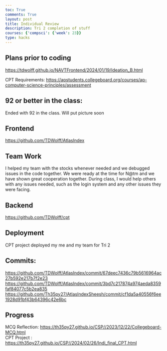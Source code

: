 ```yaml
---
toc: True
comments: True
layout: post
title: Individual Review
description: Tri 2 completion of stuff
courses: {'compsci': {'week': 23}}
type: hacks
---
```


## Plans prior to coding

https://tdwolff.github.io/NAVTFrontend/2024/01/19/Ideation_B.html

CPT Requirements: https://apstudents.collegeboard.org/courses/ap-computer-science-principles/assessment

## 92 or better in the class:

Ended with 92 in the class. Will put picture soon


## Frontend
https://github.com/TDWolff/AtlasIndex

## Team Work
I helped my team with the stocks whenever needed and we debugged issues in the code together. We were ready at the time for N@tm and we have shown great cooperation together. During class, I would help others with any issues needed, such as the login system and any other issues they were facing. 

## Backend
https://github.com/TDWolff/cpt

## Deployment

CPT project deployed my me and my team for Tri 2

## Commits:

https://github.com/TDWolff/AtlasIndex/commit/67deec7436c79b5616964ac27b592e217b7f2e23
https://github.com/TDWolff/AtlasIndex/commit/3bd7c217874a974aeda8359faf84077c5b2ea835
https://github.com/Th35py27/AtlasIndexSheesh/commit/cf1da5a40556f6ee1928d91bf43b64396c42e6bc


## Progress

MCQ Reflection: https://th35py27.github.io/CSP//2023/12/22/Collegeboard-MCQ.html
<br>
CPT Project : https://th35py27.github.io/CSP//2024/02/26/Indi_final_CPT.html
